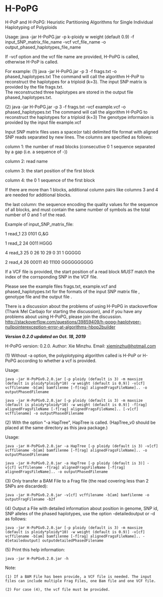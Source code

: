 # H-PoPG
H-PoP and H-PoPG:  Heuristic Partitioning Algorithms for Single Individual Haplotyping of Polyploids

Usage: 
       java -jar H-PoPG.jar -p k-ploidy w weight (default 0.9) -f input_SNP_matrix_file_name -vcf vcf_file_name  -o output_phased_haplotypes_file_name

If -vcf option and the vcf file name are provided, H-PoPG is called, otherwise H-PoP is called.

For example: 
(1)  java -jar H-PoPG.jar -p 3 -f frags.txt -o phased_haplotypes.txt
   The command will call the algorithm H-PoP to reconstruct the haplotypes for a triploid (k=3). 
   The input SNP matrix is provided by the file frags.txt.  
   The reconstructed three haplotypes are stored in the output file phased_haplotypes.txt.

(2) java -jar H-PoPG.jar -p 3 -f frags.txt -vcf example.vcf -o phased_haplotypes.txt
   The command will call the algorithm H-PoPG to reconstruct the haplotypes for a triploid (k=3)
   The genotype informaion is provided by the input file example.vcf
   
Input SNP matrix files uses a space(or tab) delimited file format with aligned SNP reads separated by new lines. 
The columns are specified as follows:

column 1: the number of read blocks (consecutive 0 1 sequence separated by a gap (i.e. a sequence of -))

column 2: read name

column 3: the start position of the first block

column 4: the 0 1 sequence of the first block

If there are more than 1 blocks, additional column pairs like columns 3 and 4 are needed for additional blocks. 

the last column: 
the sequence encoding the quality values for the sequence of all blocks, and must contain the same number of symbols as the total number of 0 and 1 of the read.

Example of input_SNP_matrix_file: 

1 read_1 23 0101 G,&G

1 read_2 24 0011 HGGG

4 read_3 25 0 26 10 29 0 31 1 GGGGG

2 read_4 26 00011 40 11100 GGGGGGGGGG


If a VCF file is provided, the start position of a read block _MUST_ match the index of the corrsponding SNP in the VCF file.

Please see the example files frags.txt, example.vcf and phased_haplotypes.txt
for the formats of the input SNP matrix file , genotype file and the output file . 

There is a discussion about the problems of using H-PoPG in stackoverflow (Thank Mel Carbajo for starting the discussion), and if you have any problems about using H-PoPG, please join the discussion. 
http://stackoverflow.com/questions/39859409/h-popg-haplotyper-nullpointerexception-error-at-algorithms-hbop2builder


*****Version 0.2.0 updated on Oct. 18, 2019*****

H-PoPG version: 0.2.0. Author: Xie Minzhu. Email: xieminzhu@hotmail.com 

(1) Without -a option, the polyplotyping algorithm called is H-PoP or H-PoPG according to whether a vcf is provided.

  Usage: 
  
    java -jar H-PoPGv0.2.0.jar [-p ploidy (default is 3) -m maxsize (default is ploidy*ploidy*10) -w weight (default is 0.9)] -v[cf] vcffilename -b[am] bamfilenme [-f[rag] alignedFragsFileName].. -o outputPhasedFilename
      
    java -jar H-PoPGv0.2.0.jar [-p ploidy (default is 3) -m maxsize (default is ploidy*ploidy*10) -w weight (default is 0.9)] -f[rag] alignedFragsFileName [-f[rag] alignedFragsFileName].. [-v[cf] vcffilename] -o outputPhasedFilename

(2) With the option "-a HapTree", HapTree is called. (HapTree_v0 should be placed at the same directory as this java package.)

  Usage: 
  
    java -jar H-PoPGv0.2.0.jar -a HapTree [-p ploidy (default is 3) -v[cf] vcffilename -b[am] bamfilenme [-f[rag] alignedFragsFileName].. -o outputPhasedFilename
      
    java -jar H-PoPGv0.2.0.jar -a HapTree [-p ploidy (default is 3)] -v[cf] vcffilename -f[rag] alignedFragsFileName [-f[rag] alignedFragsFileName].. -o outputPhasedFilename

(3) Only transfer a BAM File to a Frag file (the read covering less than 2 SNPs are discarded): 

    java -jar H-PoPGv0.2.0.jar -v[cf] vcffilename -b[am] bamfilenme -o outputFragFilename -b2f

(4) Output a File with detailed information about position in genome, SNP id, SNP alleles of the phased haplotypes, use the option -detailedoutput or -d as follows:

    java -jar H-PoPGv0.2.0.jar [-p ploidy (default is 3) -m maxsize (default is ploidy*ploidy*10) -w weight (default is 0.9)] -v[cf] vcffilename -b[am] bamfilenme [-f[rag] alignedFragsFileName].. -d[etailedoutput] outputdetailedPhasedFilename

(5) Print this help information: 

    java -jar H-PoPGv0.2.0.jar -h

 Note: 
 
    (1) If a BAM File has been provide, a VCF file is needed. The input files can include multiple Frag Files, one Bam file and one VCF file.
    
    (2) For case (4), the vcf file must be provided.
